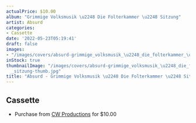 ```yaml
---
actualPrice: $10.00
album: "Grimmige Volksmusik \u2248 Die Folterkammer \u2248 Sitzung"
artist: Absurd
categories:
- Cassette
date: '2022-05-23T05:19:41'
draft: false
images:
- "/images/covers/absurd-grimmige_volksmusik_\u2248_die_folterkammer_\u2248_sitzung.jpg"
inStock: true
thumbnailImage: "/images/covers/absurd-grimmige_volksmusik_\u2248_die_folterkammer_\u2248\
  _sitzung-thumb.jpg"
title: "Absurd - Grimmige Volksmusik \u2248 Die Folterkammer \u2248 Sitzung"
---
```


## Cassette
* Purchase from [CW Productions](https://shop.cwproductions.net/products/absurd-grimmige-volksmusik-die-folterkammer-sitzung-tape) for $10.00
